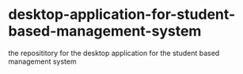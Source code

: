 # desktop-application-for-student-based-management-system
the reposititory for the desktop application for the student based management system
